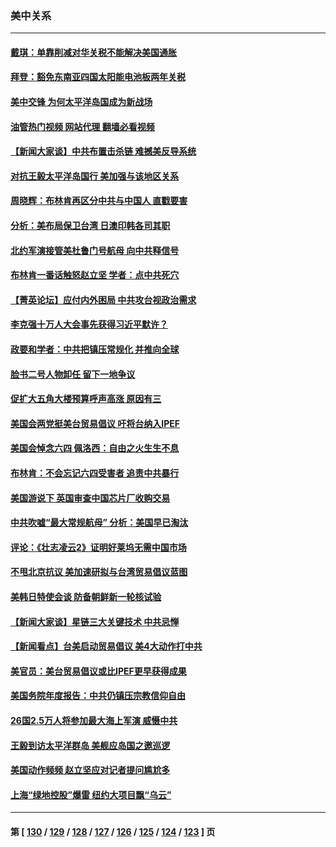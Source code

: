 ### 美中关系
---
#### [戴琪：单靠削减对华关税不能解决美国通胀](../../pages/nf1412576/n13753645.md?06071245) 
#### [拜登：豁免东南亚四国太阳能电池板两年关税](../../pages/nf1412576/n13753566.md?06071245) 
#### [美中交锋 为何太平洋岛国成为新战场](../../pages/nf1412576/n13753575.md?06071245) 
#### [油管热门视频 网站代理 翻墙必看视频](http://209.222.30.114:81/youtube.html?06071245)
#### [【新闻大家谈】中共布置击杀链 难撼美反导系统](../../pages/nf1412576/n13753489.md?06071245) 
#### [对抗王毅太平洋岛国行 美加强与该地区关系](../../pages/nf1412576/n13752906.md?06071245) 
#### [周晓辉：布林肯再区分中共与中国人 直戳要害](../../pages/nf1412576/n13752875.md?06071245) 
#### [分析：美布局保卫台湾 日澳印韩各司其职](../../pages/nf1412576/n13751378.md?06071245) 
#### [北约军演接管美杜鲁门号航母 向中共释信号](../../pages/nf1412576/n13751927.md?06071245) 
#### [布林肯一番话触怒赵立坚 学者：点中共死穴](../../pages/nf1412576/n13751882.md?06071245) 
#### [【菁英论坛】应付内外困局 中共攻台视政治需求](../../pages/nf1412576/n13752381.md?06071245) 
#### [李克强十万人大会事先获得习近平默许？](../../pages/nf1412576/n13752436.md?06071245) 
#### [政要和学者：中共把镇压常规化 并推向全球](../../pages/nf1412576/n13752426.md?06071245) 
#### [脸书二号人物卸任 留下一地争议](../../pages/nf1412576/n13751931.md?06071245) 
#### [促扩大五角大楼预算呼声高涨 原因有三](../../pages/nf1412576/n13752299.md?06071245) 
#### [美国会两党挺美台贸易倡议 吁将台纳入IPEF](../../pages/nf1412576/n13752060.md?06071245) 
#### [美国会悼念六四 佩洛西：自由之火生生不息](../../pages/nf1412576/n13752143.md?06071245) 
#### [布林肯：不会忘记六四受害者 追责中共暴行](../../pages/nf1412576/n13752030.md?06071245) 
#### [美国游说下 英国审查中国芯片厂收购交易](../../pages/nf1412576/n13751935.md?06071245) 
#### [中共吹嘘“最大常规航母” 分析：美国早已淘汰](../../pages/nf1412576/n13751624.md?06071245) 
#### [评论：《壮志凌云2》证明好莱坞无需中国市场](../../pages/nf1412576/n13751832.md?06071245) 
#### [不甩北京抗议 美加速研拟与台湾贸易倡议蓝图](../../pages/nf1412576/n13751642.md?06071245) 
#### [美韩日特使会谈 防备朝鲜新一轮核试验](../../pages/nf1412576/n13751641.md?06071245) 
#### [【新闻大家谈】星链三大关键技术 中共忌惮](../../pages/nf1412576/n13751708.md?06071245) 
#### [【新闻看点】台美启动贸易倡议 美4大动作打中共](../../pages/nf1412576/n13751273.md?06071245) 
#### [美官员：美台贸易倡议或比IPEF更早获得成果](../../pages/nf1412576/n13751454.md?06071245) 
#### [美国务院年度报告：中共仍镇压宗教信仰自由](../../pages/nf1412576/n13751412.md?06071245) 
#### [26国2.5万人将参加最大海上军演 威慑中共](../../pages/nf1412576/n13751040.md?06071245) 
#### [王毅到访太平洋群岛 美舰应岛国之邀巡逻](../../pages/nf1412576/n13751112.md?06071245) 
#### [美国动作频频 赵立坚应对记者提问尴尬多](../../pages/nf1412576/n13751169.md?06071245) 
#### [上海“绿地控股”爆雷 纽约大项目飘“乌云”](../../pages/nf1412576/n13750699.md?06071245) 

---
#### 第 [ [130](./130.md?06071245) / [129](./129.md?06071245) / [128](./128.md?06071245) / [127](./127.md?06071245) / [126](./126.md?06071245) / [125](./125.md?06071245) / [124](./124.md?06071245) / [123](./123.md?06071245) ] 页
